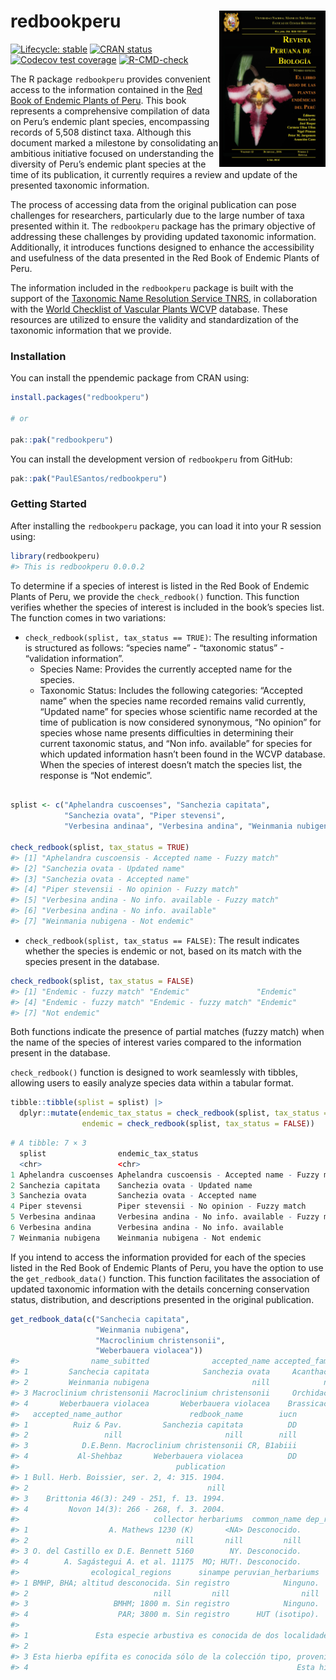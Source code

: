 
<!-- README.md is generated from README.Rmd. Please edit that file -->

# redbookperu <a href='https://github.com/PaulESantos/redbookperu'><img src='man/figures/cover_ppendemic.jpg' align="right" height="250" width="170" /></a>

<!-- badges: start -->

[![Lifecycle:
stable](https://img.shields.io/badge/lifecycle-stable-green.svg)](https://lifecycle.r-lib.org/articles/stages.html#stable)
[![CRAN
status](https://www.r-pkg.org/badges/version/redbookperu)](https://CRAN.R-project.org/package=redbookperu)
[![Codecov test
coverage](https://codecov.io/gh/PaulESantos/redbookperu/branch/main/graph/badge.svg)](https://app.codecov.io/gh/PaulESantos/redbookperu?branch=main)
[![R-CMD-check](https://github.com/PaulESantos/redbookperu/actions/workflows/R-CMD-check.yaml/badge.svg)](https://github.com/PaulESantos/redbookperu/actions/workflows/R-CMD-check.yaml)
<!-- badges: end -->

The R package `redbookperu` provides convenient access to the
information contained in the [Red Book of Endemic Plants of
Peru](https://revistasinvestigacion.unmsm.edu.pe/index.php/rpb/issue/view/153).
This book represents a comprehensive compilation of data on Peru’s
endemic plant species, encompassing records of 5,508 distinct taxa.
Although this document marked a milestone by consolidating an ambitious
initiative focused on understanding the diversity of Peru’s endemic
plant species at the time of its publication, it currently requires a
review and update of the presented taxonomic information.

The process of accessing data from the original publication can pose
challenges for researchers, particularly due to the large number of taxa
presented within it. The `redbookperu` package has the primary objective
of addressing these challenges by providing updated taxonomic
information. Additionally, it introduces functions designed to enhance
the accessibility and usefulness of the data presented in the Red Book
of Endemic Plants of Peru.

The information included in the `redbookperu` package is built with the
support of the [Taxonomic Name Resolution Service
TNRS](https://tnrs.biendata.org/), in collaboration with the [World
Checklist of Vascular Plants
WCVP](https://powo.science.kew.org/about-wcvp) database. These resources
are utilized to ensure the validity and standardization of the taxonomic
information that we provide.

### Installation

You can install the ppendemic package from CRAN using:

``` r
install.packages("redbookperu")

# or

pak::pak("redbookperu")
```

You can install the development version of `redbookperu` from GitHub:

``` r
pak::pak("PaulESantos/redbookperu")
```

### Getting Started

After installing the `redbookperu` package, you can load it into your R
session using:

``` r
library(redbookperu)
#> This is redbookperu 0.0.0.2
```

To determine if a species of interest is listed in the Red Book of
Endemic Plants of Peru, we provide the `check_redbook()` function. This
function verifies whether the species of interest is included in the
book’s species list. The function comes in two variations:

- `check_redbook(splist, tax_status == TRUE)`: The resulting information
  is structured as follows: “species name” - “taxonomic status” -
  “validation information”.
  - Species Name: Provides the currently accepted name for the species.
  - Taxonomic Status: Includes the following categories: “Accepted name”
    when the species name recorded remains valid currently, “Updated
    name” for species whose scientific name recorded at the time of
    publication is now considered synonymous, “No opinion” for species
    whose name presents difficulties in determining their current
    taxonomic status, and “Non info. available” for species for which
    updated information hasn’t been found in the WCVP database. When the
    species of interest doesn’t match the species list, the response is
    “Not endemic”.

``` r

splist <- c("Aphelandra cuscoenses", "Sanchezia capitata",
            "Sanchezia ovata", "Piper stevensi",
            "Verbesina andinaa", "Verbesina andina", "Weinmania nubigena")

check_redbook(splist, tax_status = TRUE)
#> [1] "Aphelandra cuscoensis - Accepted name - Fuzzy match"
#> [2] "Sanchezia ovata - Updated name"                     
#> [3] "Sanchezia ovata - Accepted name"                    
#> [4] "Piper stevensii - No opinion - Fuzzy match"         
#> [5] "Verbesina andina - No info. available - Fuzzy match"
#> [6] "Verbesina andina - No info. available"              
#> [7] "Weinmania nubigena - Not endemic"
```

- `check_redbook(splist, tax_status == FALSE)`: The result indicates
  whether the species is endemic or not, based on its match with the
  species present in the database.

``` r
check_redbook(splist, tax_status = FALSE)
#> [1] "Endemic - fuzzy match" "Endemic"               "Endemic"              
#> [4] "Endemic - fuzzy match" "Endemic - fuzzy match" "Endemic"              
#> [7] "Not endemic"
```

Both functions indicate the presence of partial matches (fuzzy match)
when the name of the species of interest varies compared to the
information present in the database.

`check_redbook()` function is designed to work seamlessly with tibbles,
allowing users to easily analyze species data within a tabular format.

``` r
tibble::tibble(splist = splist) |> 
  dplyr::mutate(endemic_tax_status = check_redbook(splist, tax_status = TRUE),
                endemic = check_redbook(splist, tax_status = FALSE))
```

``` r
# A tibble: 7 × 3
  splist                endemic_tax_status                                  endemic              
  <chr>                 <chr>                                               <chr>                
1 Aphelandra cuscoenses Aphelandra cuscoensis - Accepted name - Fuzzy match Endemic - fuzzy match
2 Sanchezia capitata    Sanchezia ovata - Updated name                      Endemic              
3 Sanchezia ovata       Sanchezia ovata - Accepted name                     Endemic              
4 Piper stevensi        Piper stevensii - No opinion - Fuzzy match          Endemic - fuzzy match
5 Verbesina andinaa     Verbesina andina - No info. available - Fuzzy match Endemic - fuzzy match
6 Verbesina andina      Verbesina andina - No info. available               Endemic              
7 Weinmania nubigena    Weinmania nubigena - Not endemic                    Not endemic   
```

If you intend to access the information provided for each of the species
listed in the Red Book of Endemic Plants of Peru, you have the option to
use the `get_redbook_data()` function. This function facilitates the
association of updated taxonomic information with the details concerning
conservation status, distribution, and descriptions presented in the
original publication.

``` r
get_redbook_data(c("Sanchecia capitata",
                   "Weinmania nubigena",
                   "Macroclinium christensonii",
                   "Weberbauera violacea"))
#>                name_subitted              accepted_name accepted_family
#> 1         Sanchecia capitata            Sanchezia ovata     Acanthaceae
#> 2         Weinmania nubigena                       nill            nill
#> 3 Macroclinium christensonii Macroclinium christensonii     Orchidaceae
#> 4       Weberbauera violacea       Weberbauera violacea    Brassicaceae
#>   accepted_name_author               redbook_name        iucn
#> 1          Ruiz & Pav.         Sanchezia capitata          DD
#> 2                 nill                       nill        nill
#> 3            D.E.Benn. Macroclinium christensonii CR, B1abiii
#> 4           Al-Shehbaz       Weberbauera violacea          DD
#>                                   publication
#> 1 Bull. Herb. Boissier, ser. 2, 4: 315. 1904.
#> 2                                        nill
#> 3    Brittonia 46(3): 249 - 251, f. 13. 1994.
#> 4         Novon 14(3): 266 - 268, f. 3. 2004.
#>                              collector herbariums  common_name dep_registry
#> 1                  A. Mathews 1230 (K)       <NA> Desconocido.      JU - PA
#> 2                                 nill       nill         nill         nill
#> 3 O. del Castillo ex D.E. Bennett 5160        NY. Desconocido.           JU
#> 4        A. Sagástegui A. et al. 11175  MO; HUT!. Desconocido.           CA
#>                ecological_regions      sinampe peruvian_herbariums
#> 1 BMHP, BHA; altitud desconocida. Sin registro            Ninguno.
#> 2                            nill         nill                nill
#> 3                   BMHM; 1800 m. Sin registro            Ninguno.
#> 4                    PAR; 3800 m. Sin registro      HUT (isotipo).
#>                                                                                                                                                                                                                                             remarks
#> 1               Esta especie arbustiva es conocida de dos localidades. La colección tipo fue recolectada en la cuenca del Pangoa en el siglo XVIII. Probablemente la expansión urbana y las actividades agrícolas sean problemas para esta especie.
#> 2                                                                                                                                                                                                                                              nill
#> 3 Esta hierba epífita es conocida sólo de la colección tipo, proveniente del valle de Chanchamayo, en una subcuenca del Perené. Esta región ha sufrido continuas reducciones de sus áreas naturales debido a la ampliación de la frontera agrícola.
#> 4                                                            Esta hierba paramuna es conocida de la localidad tipo, en la cuenca del Crisnejas, un tributario del Marañón. El ejemplar tipo fue recolectado en 1983, de una jalca poco herborizada.
```
